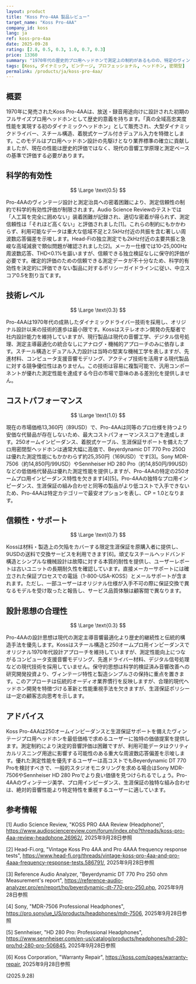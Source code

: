 ```yaml
---
layout: product
title: "Koss Pro-4AA 製品レビュー"
target_name: "Koss Pro-4AA"
company_id: koss
lang: ja
ref: koss-pro-4aa
date: 2025-09-28
rating: [2.8, 0.5, 0.3, 1.0, 0.7, 0.3]
price: 13360
summary: "1970年代の歴史的プロ用ヘッドホンで測定上の制約があるものの、特定のヴィンテージプロ用カテゴリーでの最大コストパフォーマンスを実現。"
tags: [Koss, ダイナミック, ビンテージ, プロフェッショナル, ヘッドホン, 密閉型]
permalink: /products/ja/koss-pro-4aa/
---
```

## 概要

1970年に発売されたKoss Pro-4AAは、放送・録音用途向けに設計された初期のフルサイズプロ用ヘッドホンとして歴史的意義を持ちます。「真の全域高忠実度性能を実現する初のダイナミックヘッドホン」として販売され、大型ダイナミックドライバー、スチール構造、着脱式ケーブル付きデュアル入力を特徴とします。このモデルはプロ用ヘッドホン設計の先駆けとなり業界標準の確立に貢献しましたが、現在の性能は歴史的評価ではなく、現代の音響工学原理と測定ベースの基準で評価する必要があります。

## 科学的有効性

$$ \Large \text{0.5} $$

Pro-4AAのヴィンテージ設計と測定治具への密着困難により、測定信頼性の制約で科学的有効性評価が制限されます。Audio Science Reviewのテストでは「人工耳を完全に囲めない」装着困難が記録され、適切な密着が得られず、測定信頼性は「それほど高くない」と評価されました[1]。これらの制約にもかかわらず、利用可能なデータは重大な低域不足と2.5kHz付近の共振を含む著しい周波数応答偏差を示唆します。Head-Fiの独立測定でも2kHz付近の主要共振と急峻な高域減衰で類似問題が確認されました[2]。メーカー仕様では10-25,000Hz周波数応答、THD<0.1%を謳いますが、信頼できる独立検証なしに保守的評価が必要です。確定的評価のための信頼できる測定データが不十分なため、科学的有効性を決定的に評価できない製品に対するポリシーガイドラインに従い、中立スコア0.5を割り当てます。

## 技術レベル

$$ \Large \text{0.3} $$

Pro-4AAは1970年代の成熟したダイナミックドライバー技術を採用し、オリジナル設計以来の技術的進歩は最小限です。Kossはステレオホン開発の先駆者で社内設計能力を維持していますが、現行製品は現代の音響工学、デジタル信号処理、測定主導最適化の統合なしにアナログ・機械的アプローチのみに依存します。スチール構造とデュアル入力設計は当時の堅実な機械工学を表しますが、先進材料、コンピュータ支援音響モデリング、アクティブ技術を活用する現代製品に対する競争優位性はありません。この技術は容易に複製可能で、汎用コンポーネントが優れた測定性能を達成する今日の市場で意味のある差別化を提供しません。

## コストパフォーマンス

$$ \Large \text{1.0} $$

現在の市場価格13,360円（89USD）で、Pro-4AAは同等のプロ仕様を持つより安価な代替品が存在しないため、最大コストパフォーマンススコアを達成します。250オームインピーダンス、着脱式ケーブル、生涯保証サポートを備えたプロ用密閉型ヘッドホンは通常大幅に高価で、Beyerdynamic DT 770 Pro 250Ωは優れた測定性能にもかかわらず約25,350円（169USD）です[3]。Sony MDR-7506（約14,850円/99USD）やSennheiser HD 280 Pro（約14,850円/99USD）などの低価格代替品は優れた測定性能を提供しますが、Pro-4AAの特定の250オームプロ用インピーダンス特性を欠きます[4][5]。Pro-4AAの独特なプロ用インピーダンス、生涯保証の組み合わせと同等の製品がより低コストで入手できないため、Pro-4AAは特定カテゴリーで最安オプションを表し、CP = 1.0となります。

## 信頼性・サポート

$$ \Large \text{0.7} $$

Kossは材料・製造上の欠陥をカバーする限定生涯保証を原購入者に提供し、9USDの送料で交換サービスを利用できます[6]。頑丈なスチールヘッドバンド構造とシンプルな機械設計は故障に対する本質的耐性を提供し、ユーザーレポートは古いユニットの長期耐久性を確認しています。直接メーカーサポートには確立された保証プロセスでの電話（1-800-USA-KOSS）とメールサポートが含まれます。ただし、一部ユーザーはオリジナル仕様が入手不可の際に保証交換で異なるモデルを受け取ったと報告し、サービス品質体験は顧客間で異なります。

## 設計思想の合理性

$$ \Large \text{0.3} $$

Pro-4AAの設計思想は現代の測定主導音響最適化より歴史的継続性と伝統的構造手法を優先します。Kossはスチール構造と250オームプロ用インピーダンスでオリジナル1970年代設計アプローチを維持していますが、測定性能向上につながるコンピュータ支援音響モデリング、先進ドライバー材料、デジタル信号処理などの現代技術を採用していません。保守的思想は科学的検証済み音響改善への研究開発投資より、ヴィンテージ特性と製造シンプルさの保持に重点を置きます。このアプローチは伝統的オーディオ業界慣行を反映しますが、合理的現代ヘッドホン開発を特徴づける革新と性能重視手法を欠きますが、生涯保証ポリシーは一定の顧客志向思考を示します。

## アドバイス

Koss Pro-4AAは250オームインピーダンスと生涯保証サポートを備えたヴィンテージプロ用ヘッドホンを最低価格で求めるユーザーに独特の価値提案を提供します。測定制約により決定的音響評価は困難ですが、利用可能データはクリティカルリスニング用途に影響する可能性のある重大な周波数応答偏差を示唆します。優れた測定性能を優先するユーザーは高コストでもBeyerdynamic DT 770 Proを検討すべきで、一般的スタジオモニタリングを求める場合はSony MDR-7506やSennheiser HD 280 Proでより良い価値を見つけられるでしょう。Pro-4AAのヴィンテージ美学、プロ用インピーダンス、生涯保証の独特な組み合わせは、絶対的音響性能より特定特性を重視するユーザーに適しています。

## 参考情報

[1] Audio Science Review, "KOSS PRO 4AA Review (Headphone)", https://www.audiosciencereview.com/forum/index.php?threads/koss-pro-4aa-review-headphone.26962/, 2025年9月28日参照

[2] Head-Fi.org, "Vintage Koss Pro 4AA and Pro 4AAA frequency response tests", https://www.head-fi.org/threads/vintage-koss-pro-4aa-and-pro-4aaa-frequency-response-tests.586791/, 2025年9月28日参照

[3] Reference Audio Analyzer, "Beyerdynamic DT 770 Pro 250 ohm Measurement's report", https://reference-audio-analyzer.pro/en/report/hp/beyerdynamic-dt-770-pro-250.php, 2025年9月28日参照

[4] Sony, "MDR-7506 Professional Headphones", https://pro.sony/ue_US/products/headphones/mdr-7506, 2025年9月28日参照

[5] Sennheiser, "HD 280 Pro: Professional Headphones", https://www.sennheiser.com/en-us/catalog/products/headphones/hd-280-pro/hd-280-pro-506845, 2025年9月28日参照

[6] Koss Corporation, "Warranty Repair", https://koss.com/pages/warranty-repair, 2025年9月28日参照


(2025.9.28)